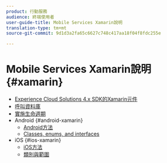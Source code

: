 ```yaml
---
product: 行動服務
audience: 終端使用者
user-guide-title: Mobile Services Xamarin說明
translation-type: tm+mt
source-git-commit: 9d1d3a2fa65c6627c748c417aa18f04f8fdc255e

---
```



# Mobile Services Xamarin說明 {#xamarin}

+ [Experience Cloud Solutions 4.x SDK的Xamarin元件](get-started.md)
+ [呼叫資料庫](library-calls.md)
+ [實施生命週期](lifecycle.md)
+ Android {#android-xamarin}
   + [Android方法](c-android/methods-android.md)
   + [Classes, enums, and interfaces](c-android/c-classes-enums-interfaces.md)
+ iOS {#ios-xamarin}
   + [iOS方法](c-ios/methods-ios.md)
   + [類別與範圍](c-ios/c-classes-enums-constants.md)
